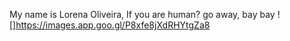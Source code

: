 My name is Lorena Oliveira,
If you are human? go away, bay bay
![]https://images.app.goo.gl/P8xfe8jXdRHYtgZa8
